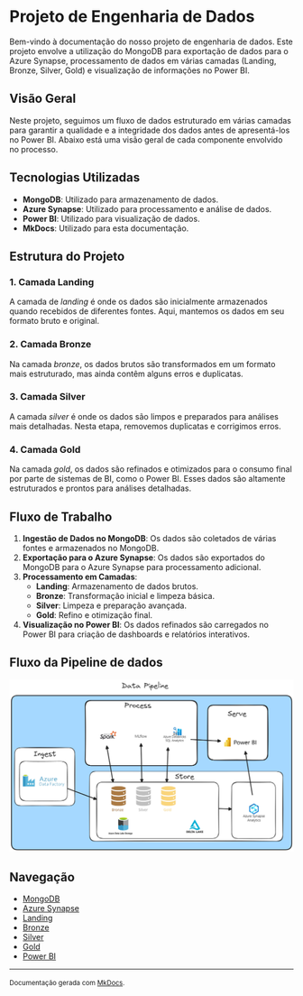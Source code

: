 # Projeto de Engenharia de Dados

Bem-vindo à documentação do nosso projeto de engenharia de dados. Este projeto envolve a utilização do MongoDB para exportação de dados para o Azure Synapse, processamento de dados em várias camadas (Landing, Bronze, Silver, Gold) e visualização de informações no Power BI.

## Visão Geral

Neste projeto, seguimos um fluxo de dados estruturado em várias camadas para garantir a qualidade e a integridade dos dados antes de apresentá-los no Power BI. Abaixo está uma visão geral de cada componente envolvido no processo.

## Tecnologias Utilizadas

- **MongoDB**: Utilizado para armazenamento de dados.
- **Azure Synapse**: Utilizado para processamento e análise de dados.
- **Power BI**: Utilizado para visualização de dados.
- **MkDocs**: Utilizado para esta documentação.

## Estrutura do Projeto

### 1. Camada Landing
A camada de _landing_ é onde os dados são inicialmente armazenados quando recebidos de diferentes fontes. Aqui, mantemos os dados em seu formato bruto e original.

### 2. Camada Bronze
Na camada _bronze_, os dados brutos são transformados em um formato mais estruturado, mas ainda contêm alguns erros e duplicatas.

### 3. Camada Silver
A camada _silver_ é onde os dados são limpos e preparados para análises mais detalhadas. Nesta etapa, removemos duplicatas e corrigimos erros.

### 4. Camada Gold
Na camada _gold_, os dados são refinados e otimizados para o consumo final por parte de sistemas de BI, como o Power BI. Esses dados são altamente estruturados e prontos para análises detalhadas.

## Fluxo de Trabalho

1. **Ingestão de Dados no MongoDB**: Os dados são coletados de várias fontes e armazenados no MongoDB.
2. **Exportação para o Azure Synapse**: Os dados são exportados do MongoDB para o Azure Synapse para processamento adicional.
3. **Processamento em Camadas**:
   - **Landing**: Armazenamento de dados brutos.
   - **Bronze**: Transformação inicial e limpeza básica.
   - **Silver**: Limpeza e preparação avançada.
   - **Gold**: Refino e otimização final.
4. **Visualização no Power BI**: Os dados refinados são carregados no Power BI para criação de dashboards e relatórios interativos.

## Fluxo da Pipeline de dados

![Pipeline](pipeline.png)

## Navegação

- [MongoDB](mongodb.md)
- [Azure Synapse](azure_synapse.md)
- [Landing](landing.md)
- [Bronze](bronze.md)
- [Silver](silver.md)
- [Gold](gold.md)
- [Power BI](power_bi.md)

---

<small>Documentação gerada com [MkDocs](https://www.mkdocs.org/).</small>
